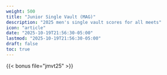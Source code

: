 ```yaml
---
weight: 500
title: "Junior Single Vault (MAG)"
description: "2025 men's single vault scores for all meets"
icon: "article"
date: "2025-10-19T21:56:30-05:00"
lastmod: "2025-10-19T21:56:30-05:00"
draft: false
toc: true
---
```


{{< bonus file="jmvt25" >}}